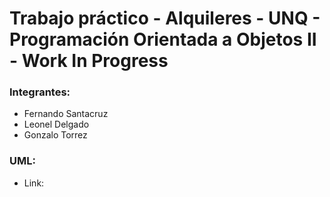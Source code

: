 # Trabajo práctico - Alquileres - UNQ - Programación Orientada a Objetos II - Work In Progress


### Integrantes:
- Fernando Santacruz
- Leonel Delgado
- Gonzalo Torrez

### UML:
- Link: <completar>
  
  
